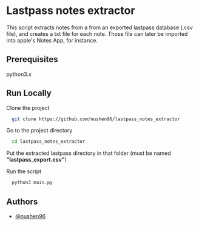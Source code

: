 # Lastpass notes extractor

This script extracts notes from a from an exported lastpass database (.csv file),
and creates a txt file for each note.
Those file can later be imported into apple's Notes App, for instance.

## Prerequisites

python3.x

## Run Locally

Clone the project

```bash
  git clone https://github.com/nushen96/lastpass_notes_extractor
```

Go to the project directory

```bash
  cd lastpass_notes_extractor
```

Put the extracted lastpass directory in that folder (must be named **"lastpass_export.csv"**)

Run the script

```bash
  python3 main.py
```

## Authors

- [@nushen96](https://www.github.com/nushen96)
